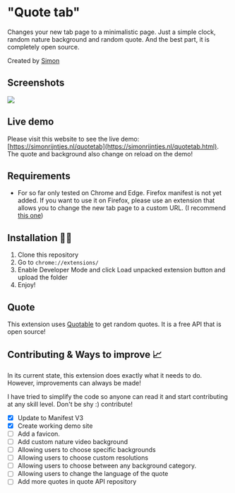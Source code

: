# "Quote tab"
Changes your new tab page to a minimalistic page. Just a simple clock, random nature background and random quote. And the best part, it is completely open source.

Created by [Simon](https://github.com/OpenSourceSimon)

## Screenshots
![](https://user-images.githubusercontent.com/65854503/186133159-22b01fa7-fcab-41a5-a3ba-ef0f1eeb745e.png)

## Live demo

Please visit this website to see the live demo: [https://simonrijntjes.nl/quotetab](https://simonrijntjes.nl/quotetab.html).
The quote and background also change on reload on the demo!
## Requirements

- For so far only tested on Chrome and Edge. Firefox manifest is not yet added. If you want to use it on Firefox, please use an extension that allows you to change the new tab page to a custom URL. (I recommend [this one](https://addons.mozilla.org/en-US/firefox/addon/new-tab-override/))

## Installation 👩‍💻

1. Clone this repository
2. Go to `chrome://extensions/`
3. Enable Developer Mode and click Load unpacked extension button and upload the folder
4. Enjoy!

## Quote
This extension uses [Quotable](https://github.com/lukePeavey/quotable) to get random quotes. It is a free API that is open source!  

## Contributing & Ways to improve 📈

In its current state, this extension does exactly what it needs to do. However, improvements can always be made!

I have tried to simplify the code so anyone can read it and start contributing at any skill level. Don't be shy :) contribute!

- [x] Update to Manifest V3
- [x] Create working demo site
- [ ] Add a favicon.
- [ ] Add custom nature video background
- [ ] Allowing users to choose specific backgrounds
- [ ] Allowing users to choose custom resolutions
- [ ] Allowing users to choose between any background category.
- [ ] Allowing users to change the language of the quote
- [ ] Add more quotes in quote API repository
